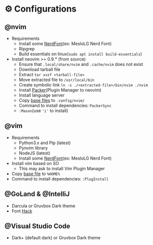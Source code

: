 # ⚙️ **Configurations**

## @nvim
* Requirements
   * Install some [NerdFont](https://www.nerdfonts.com/font-downloads)(ex: MesloLG Nerd Font)
   * Ripgrep
   * Build essentials on linux(`sudo apt install build-essentials`)
* Install neovim >= 0.9.* (from source)
   * Ensure that `.local/share/nvim` and `.cache/nvim` does not exist
   * Download tarball file
   * Extract `tar xvzf <tarball-file>`
   * Move extracted file to `/usr/local/bin`
   * Create symbolic link `ln -s ./<extracted-file>/bin/nvim ./nvim`
   * Install [Packer](https://github.com/wbthomason/packer.nvim)(Plugin Manager to neovim)
   * Install language server
   * Copy [base files](/nvim) to `.config/nvim/`
   * Command to install dependencies: `PackerSync`
   * `:Mason`(use `'i'` to install)

## @vim

* Requirements
  * Python3.x and Pip (latest)
  * Pynvim library
  * NodeJS (latest)
  * Install some [NerdFont](https://www.nerdfonts.com/font-downloads)(ex: MesloLG Nerd Font)
* Install vim based on SO
   * This may ask to install Vim Plugin Manager
* Copy [base file](/vim/.vimrc) to `%HOME%`
* Command to install dependencies: `:PlugInstall`

## @GoLand & @IntelliJ
   * Darcula or Gruvbox Dark theme
   * Font [Hack](https://www.wfonts.com/font/hack)

## @Visual Studio Code
   * Dark+ (default dark) or Gruvbox Dark theme